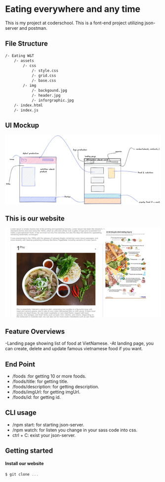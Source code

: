 # Eating everywhere and any time

This is my project at coderschool.
This is a font-end project utilizing json-server and postman.
## File Structure
```
/- Eating W&T
    /- assets
        /- css
            /- style.css
            /- grid.css
            /- base.css
        /- img
            /- backgound.jpg
            /- header.jpg
            /- inforgraphic.jpg
    /- index.html
    /- index.js
```

## UI Mockup

![Layout](assets/img/layout.png)

## This is our website 

![website](assets/img/website.PNG)
## Feature Overviews
-Landing page showing list of food at VietNamese.
-At landing page, you can create, delete and update famous vietnamese food if you want.
## End Point

- /foods :for getting 10 or more foods.
- /foods/title: for getting title.
- /foods/description: for getting description.
- /foods/imgUrl: for getting imgUrl.
- /foods/id: for getting id.

## CLI usage
- /npm start: for starting json-server.
- /npm watch: for listen you change in your sass code into css.
- ctrl + C: exist your json-server.

## Getting started
#### Install our website

```js
$ git clone ... 
```
